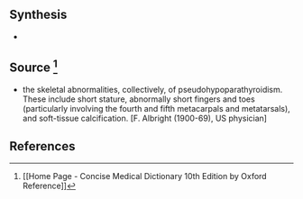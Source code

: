 ## Synthesis
- 
## Source [^1]
- the skeletal abnormalities, collectively, of pseudohypoparathyroidism. These include short stature, abnormally short fingers and toes (particularly involving the fourth and fifth metacarpals and metatarsals), and soft-tissue calcification. \[F. Albright (1900-69), US physician]
## References

[^1]: [[Home Page - Concise Medical Dictionary 10th Edition by Oxford Reference]]